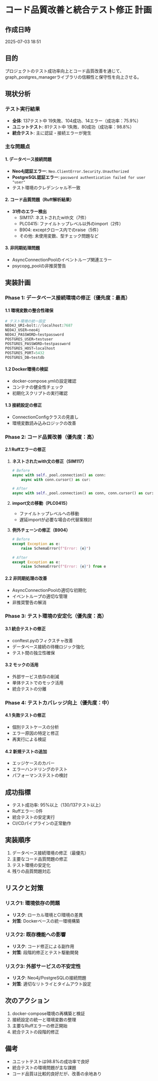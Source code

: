 # コード品質改善と統合テスト修正 計画

## 作成日時
2025-07-03 18:51

## 目的
プロジェクトのテスト成功率向上とコード品質改善を通じて、graph_postgres_managerライブラリの信頼性と保守性を向上させる。

## 現状分析

### テスト実行結果
- **全体**: 137テスト中 19失敗、104成功、14エラー（成功率：75.9%）
- **ユニットテスト**: 81テスト中 1失敗、80成功（成功率：98.8%）
- **統合テスト**: 主に認証・接続エラーが発生

### 主な問題点

#### 1. データベース接続問題
- **Neo4j認証エラー**: `Neo.ClientError.Security.Unauthorized`
- **PostgreSQL認証エラー**: `password authentication failed for user "user"`
- テスト環境のクレデンシャル不一致

#### 2. コード品質問題（Ruff解析結果）
- **31件のエラー検出**
  - SIM117: ネストされたwith文（7件）
  - PLC0415: ファイルトップレベル以外のimport（2件）
  - B904: exceptクロース内でのraise（5件）
  - その他: 未使用変数、型チェック問題など

#### 3. 非同期処理問題
- AsyncConnectionPoolのイベントループ関連エラー
- psycopg_poolの非推奨警告

## 実装計画

### Phase 1: データベース接続環境の修正（優先度：最高）

#### 1.1 環境変数の整合性確保
```python
# テスト環境の統一設定
NEO4J_URI=bolt://localhost:7687
NEO4J_USER=neo4j
NEO4J_PASSWORD=testpassword
POSTGRES_USER=testuser
POSTGRES_PASSWORD=testpassword
POSTGRES_HOST=localhost
POSTGRES_PORT=5432
POSTGRES_DB=testdb
```

#### 1.2 Docker環境の検証
- docker-compose.ymlの設定確認
- コンテナの健全性チェック
- 初期化スクリプトの実行確認

#### 1.3 接続設定の修正
- ConnectionConfigクラスの見直し
- 環境変数読み込みロジックの改善

### Phase 2: コード品質改善（優先度：高）

#### 2.1 Ruffエラーの修正
1. **ネストされたwith文の修正（SIM117）**
   ```python
   # Before
   async with self._pool.connection() as conn:
       async with conn.cursor() as cur:
           
   # After
   async with self._pool.connection() as conn, conn.cursor() as cur:
   ```

2. **import文の移動（PLC0415）**
   - ファイルトップレベルへの移動
   - 遅延importが必要な場合の代替案検討

3. **例外チェーンの修正（B904）**
   ```python
   # Before
   except Exception as e:
       raise SchemaError(f"Error: {e}")
       
   # After
   except Exception as e:
       raise SchemaError(f"Error: {e}") from e
   ```

#### 2.2 非同期処理の改善
- AsyncConnectionPoolの適切な初期化
- イベントループの適切な管理
- 非推奨警告の解消

### Phase 3: テスト環境の安定化（優先度：高）

#### 3.1 統合テストの修正
- conftest.pyのフィクスチャ改善
- データベース接続の待機ロジック強化
- テスト間の独立性確保

#### 3.2 モックの活用
- 外部サービス依存の削減
- 単体テストでのモック活用
- 統合テストの分離

### Phase 4: テストカバレッジ向上（優先度：中）

#### 4.1 失敗テストの修正
- 個別テストケースの分析
- エラー原因の特定と修正
- 再実行による検証

#### 4.2 新規テストの追加
- エッジケースのカバー
- エラーハンドリングのテスト
- パフォーマンステストの検討

## 成功指標
- テスト成功率: 95%以上（130/137テスト以上）
- Ruffエラー: 0件
- 統合テストの安定実行
- CI/CDパイプラインの正常動作

## 実装順序
1. データベース接続環境の修正（最優先）
2. 主要なコード品質問題の修正
3. テスト環境の安定化
4. 残りの品質問題対応

## リスクと対策

### リスク1: 環境依存の問題
- **リスク**: ローカル環境とCI環境の差異
- **対策**: Dockerベースの統一環境構築

### リスク2: 既存機能への影響
- **リスク**: コード修正による副作用
- **対策**: 段階的修正とテスト駆動開発

### リスク3: 外部サービスの不安定性
- **リスク**: Neo4j/PostgreSQLの接続問題
- **対策**: 適切なリトライとタイムアウト設定

## 次のアクション
1. docker-compose環境の再構築と検証
2. 接続設定の統一と環境変数の整理
3. 主要なRuffエラーの修正開始
4. 統合テストの段階的修正

## 備考
- ユニットテストは98.8%の成功率で良好
- 統合テストの環境問題が主な課題
- コード品質は比較的良好だが、改善の余地あり
